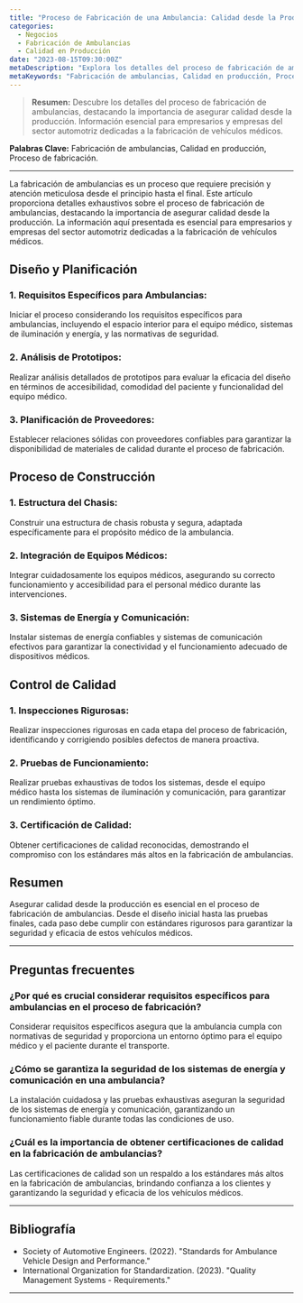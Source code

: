 ```yaml
---
title: "Proceso de Fabricación de una Ambulancia: Calidad desde la Producción"
categories:
  - Negocios
  - Fabricación de Ambulancias
  - Calidad en Producción
date: "2023-08-15T09:30:00Z"
metaDescription: "Explora los detalles del proceso de fabricación de ambulancias, asegurando calidad desde la producción. Información esencial para empresarios y empresas del sector automotriz dedicadas a la fabricación de vehículos médicos."
metaKeywords: "Fabricación de ambulancias, Calidad en producción, Proceso de fabricación"
---
```


> **Resumen:** Descubre los detalles del proceso de fabricación de ambulancias, destacando la importancia de asegurar calidad desde la producción. Información esencial para empresarios y empresas del sector automotriz dedicadas a la fabricación de vehículos médicos.

**Palabras Clave:** Fabricación de ambulancias, Calidad en producción, Proceso de fabricación.

---

La fabricación de ambulancias es un proceso que requiere precisión y atención meticulosa desde el principio hasta el final. Este artículo proporciona detalles exhaustivos sobre el proceso de fabricación de ambulancias, destacando la importancia de asegurar calidad desde la producción. La información aquí presentada es esencial para empresarios y empresas del sector automotriz dedicadas a la fabricación de vehículos médicos.

## Diseño y Planificación

### 1. **Requisitos Específicos para Ambulancias:**
Iniciar el proceso considerando los requisitos específicos para ambulancias, incluyendo el espacio interior para el equipo médico, sistemas de iluminación y energía, y las normativas de seguridad.

### 2. **Análisis de Prototipos:**
Realizar análisis detallados de prototipos para evaluar la eficacia del diseño en términos de accesibilidad, comodidad del paciente y funcionalidad del equipo médico.

### 3. **Planificación de Proveedores:**
Establecer relaciones sólidas con proveedores confiables para garantizar la disponibilidad de materiales de calidad durante el proceso de fabricación.

## Proceso de Construcción

### 1. **Estructura del Chasis:**
Construir una estructura de chasis robusta y segura, adaptada específicamente para el propósito médico de la ambulancia.

### 2. **Integración de Equipos Médicos:**
Integrar cuidadosamente los equipos médicos, asegurando su correcto funcionamiento y accesibilidad para el personal médico durante las intervenciones.

### 3. **Sistemas de Energía y Comunicación:**
Instalar sistemas de energía confiables y sistemas de comunicación efectivos para garantizar la conectividad y el funcionamiento adecuado de dispositivos médicos.

## Control de Calidad

### 1. **Inspecciones Rigurosas:**
Realizar inspecciones rigurosas en cada etapa del proceso de fabricación, identificando y corrigiendo posibles defectos de manera proactiva.

### 2. **Pruebas de Funcionamiento:**
Realizar pruebas exhaustivas de todos los sistemas, desde el equipo médico hasta los sistemas de iluminación y comunicación, para garantizar un rendimiento óptimo.

### 3. **Certificación de Calidad:**
Obtener certificaciones de calidad reconocidas, demostrando el compromiso con los estándares más altos en la fabricación de ambulancias.

## Resumen

Asegurar calidad desde la producción es esencial en el proceso de fabricación de ambulancias. Desde el diseño inicial hasta las pruebas finales, cada paso debe cumplir con estándares rigurosos para garantizar la seguridad y eficacia de estos vehículos médicos.

---

## Preguntas frecuentes

### ¿Por qué es crucial considerar requisitos específicos para ambulancias en el proceso de fabricación?
Considerar requisitos específicos asegura que la ambulancia cumpla con normativas de seguridad y proporciona un entorno óptimo para el equipo médico y el paciente durante el transporte.

### ¿Cómo se garantiza la seguridad de los sistemas de energía y comunicación en una ambulancia?
La instalación cuidadosa y las pruebas exhaustivas aseguran la seguridad de los sistemas de energía y comunicación, garantizando un funcionamiento fiable durante todas las condiciones de uso.

### ¿Cuál es la importancia de obtener certificaciones de calidad en la fabricación de ambulancias?
Las certificaciones de calidad son un respaldo a los estándares más altos en la fabricación de ambulancias, brindando confianza a los clientes y garantizando la seguridad y eficacia de los vehículos médicos.

---

## Bibliografía

- Society of Automotive Engineers. (2022). "Standards for Ambulance Vehicle Design and Performance."
- International Organization for Standardization. (2023). "Quality Management Systems - Requirements."

---
